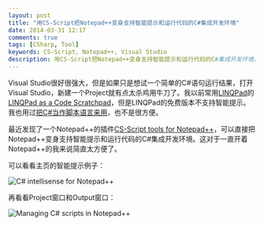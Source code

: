 ```yaml
---
layout: post
title: "用CS-Script把Notepad++变身支持智能提示和运行代码的C#集成开发环境"
date: 2014-03-31 12:17
comments: true
tags: [CSharp, Tool]
keywords: CS-Script, Notepad++, Visual Studio
description: 用CS-Script把Notepad++变身支持智能提示和运行代码的C#集成开发环境，比LINQPad和scriptcs
---
```


Visual Studio很好很强大，但是如果只是想试一个简单的C#语句运行结果，打开Visual Studio，新建一个Project就有点太杀鸡用牛刀了。我以前常用[LINQPad](http://www.linqpad.net/)的[LINQPad as a Code Scratchpad](http://www.linqpad.net/CodeSnippetIDE.aspx)，但是LINQPad的免费版本不支持智能提示。我也用过[把C#当作脚本语言来用](http://fresky.github.io/blog/2013/05/16/use-csharp-as-script-language/)，也不是很方便。

最近发现了一个Notepad++的插件[CS-Script tools for Notepad++](http://www.csscript.net/npp/)，可以直接把Notepad++变身支持智能提示和运行代码的C#集成开发环境。这对于一直开着Notepad++的我来说简直太方便了。

可以看看主页的智能提示例子：

![ C# intellisense for Notepad++ ](http://www.csscript.net/npp/css_npp.gif)

再看看Project窗口和Output窗口：

![ Managing C# scripts in Notepad++](http://www.csscript.net/npp/CSScript.png)